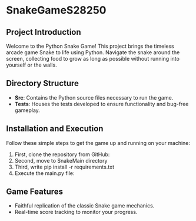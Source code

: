 # SnakeGameS28250

## Project Introduction
Welcome to the Python Snake Game! This project brings the timeless arcade game Snake to life using Python. Navigate the snake around the screen, collecting food to grow as long as possible without running into yourself or the walls.

## Directory Structure
- **Src**: Contains the Python source files necessary to run the game.
- **Tests**: Houses the tests developed to ensure functionality and bug-free gameplay.

## Installation and Execution
Follow these simple steps to get the game up and running on your machine:

1. First, clone the repository from GitHub:
2. Second, move to SnakeMain directory
3. Third, write pip install -r requirements.txt
4. Execute the main.py file:


## Game Features
- Faithful replication of the classic Snake game mechanics.
- Real-time score tracking to monitor your progress.
